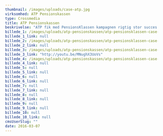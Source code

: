 ```yaml
---
thumbnail: /images/uploads/case-atp.jpg
virksomhed: ATP Pensionskassen
type: Crossmedia
title: ATP Pensionskassen
beskrivelse: "ATP fik med PensionsKlassen kampagnen rigtig stor succes - både med at styrke danskernes bevidsthed omkring ATP Livslang Pension - og med at udbrede pensionforalle.dk som danskernes foretrukne uvildige pensionssite. Kampagnen konverterede langt over forventning. Af de over 200.000 der besøgte sitet, gennemførte 76.500 mindst en session - eller \"en time\" som vi kalder det i pensionsklasse terminologi. Det er en samlet konvertering på over 36 % fra interesse (site visit) til involvering."
billede_1: /images/uploads/atp-pensionskassen/atp-pensionsklassen-case-01.png
billede_1_link: null
billede_2: /images/uploads/atp-pensionskassen/atp-pensionsklassen-case-02.jpg
billede_2_link: null
billede_3: /images/uploads/atp-pensionskassen/atp-pensionsklassen-case-03.jpg
billede_3_link: "http://youtu.be/MNughX3UoVs"
billede_4: /images/uploads/atp-pensionskassen/atp-pensionsklassen-case-04.jpg
billede_4_link: null
billede_5: null
billede_5_link: null
billede_6: null
billede_6_link: null
billede_7: null
billede_7_link: null
billede_8: null
billede_8_link: null
billede_9: null
billede_9_link: null
billede_10: null
billede_10_link: null
cmsUserSlug: ""
date: 2016-03-07 
---
```


